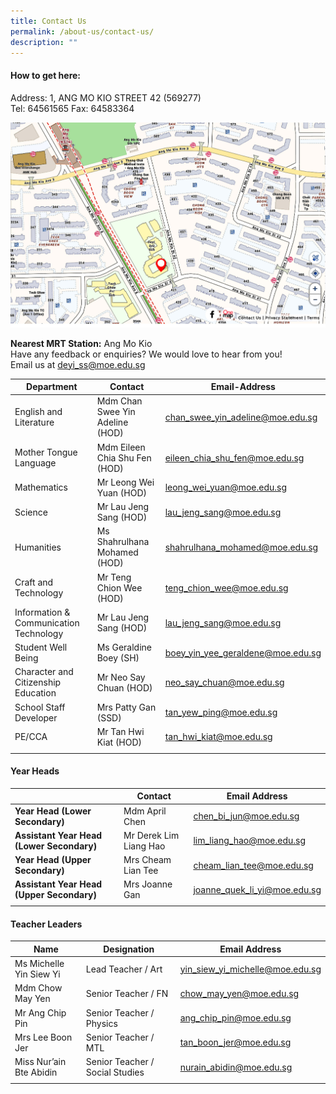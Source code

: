 ```yaml
---
title: Contact Us
permalink: /about-us/contact-us/
description: ""
---
```


#### How to get here:

Address: 1, ANG MO KIO STREET 42 (569277) <br>
Tel: 64561565 Fax: 64583364

![](/images/School%20Map.jpg)

**Nearest MRT Station:** Ang Mo Kio <br>
Have any feedback or enquiries? We would love to hear from you! <br> 
Email us at [deyi\_ss@moe.edu.sg](mailto:deyi_ss@moe.edu.sg)

| Department | Contact | Email-Address |
|---|---|---|
| English and Literature | Mdm Chan Swee Yin Adeline (HOD) | [chan\_swee\_yin\_adeline@moe.edu.sg](mailto:chan_swee_yin_adeline@moe.edu.sg) |
| Mother Tongue Language | Mdm Eileen Chia Shu Fen (HOD) | [eileen\_chia\_shu\_fen@moe.edu.sg](mailto:eileen_chia_shu_fen@moe.edu.sg) |
| Mathematics | Mr Leong Wei Yuan (HOD) | [leong\_wei\_yuan@moe.edu.sg](mailto:leong_wei_yuan@moe.edu.sg) |
| Science | Mr Lau Jeng Sang (HOD) | [lau\_jeng\_sang@moe.edu.sg](mailto:lau_jeng_sang@moe.edu.sg) |
| Humanities | Ms Shahrulhana Mohamed (HOD) | [shahrulhana\_mohamed@moe.edu.sg](mailto:shahrulhana_mohamed@moe.edu.sg) |
| Craft and Technology | Mr Teng Chion Wee (HOD) | [teng\_chion\_wee@moe.edu.sg](mailto:teng_chion_wee@moe.edu.sg) |
| Information & Communication Technology | Mr Lau Jeng Sang (HOD) | [lau\_jeng\_sang@moe.edu.sg](mailto:lau_jeng_sang@moe.edu.sg) |
| Student Well Being | Ms Geraldine Boey (SH) | [boey\_yin\_yee\_geraldene@moe.edu.sg](mailto:boey_yin_yee_geraldene@moe.edu.sg) |
| Character and Citizenship Education | Mr Neo Say Chuan (HOD) | [neo\_say\_chuan@moe.edu.sg](mailto:neo_say_chuan@moe.edu.sg)  |
| School Staff Developer | Mrs Patty Gan (SSD) | [tan\_yew\_ping@moe.edu.sg](mailto:tan_yew_ping@moe.edu.sg) |
| PE/CCA | Mr Tan Hwi Kiat (HOD) | [tan\_hwi\_kiat@moe.edu.sg](mailto:tan_hwi_kiat@moe.edu.sg) |
| | | | |

#### Year Heads

| | Contact | Email Address | 
|---|---|---|
| **Year Head (Lower Secondary)** | Mdm April Chen | [chen\_bi\_jun@moe.edu.sg](mailto:chen_bi_jun@moe.edu.sg) |
| **Assistant Year Head (Lower Secondary)** | Mr Derek Lim Liang Hao | [lim\_liang\_hao@moe.edu.sg](mailto:lim_liang_hao@moe.edu.sg) |
| **Year Head (Upper Secondary)** | Mrs Cheam Lian Tee | [cheam\_lian\_tee@moe.edu.sg](mailto:cheam_lian_tee@moe.edu.sg) |
| **Assistant Year Head (Upper Secondary)** | Mrs Joanne Gan | [joanne\_quek\_li\_yi@moe.edu.sg](mailto:joanne_quek_li_yi@moe.edu.sg) |
| | | |

#### Teacher Leaders

| Name | Designation | Email Address |
|---|---|---|
| Ms Michelle Yin Siew Yi  | Lead Teacher / Art  | [yin\_siew\_yi\_michelle@moe.edu.sg](mailto:yin_siew_yi_michelle@moe.edu.sg) |
| Mdm Chow May Yen  | Senior Teacher / FN | [chow\_may\_yen@moe.edu.sg](mailto:chow_may_yen@moe.edu.sg)  |
| Mr Ang Chip Pin | Senior Teacher / Physics | [ang\_chip\_pin@moe.edu.sg](mailto:ang_chip_pin@moe.edu.sg) |
| Mrs Lee Boon Jer | Senior Teacher / MTL  | [tan\_boon\_jer@moe.edu.sg](mailto:tan_boon_jer@moe.edu.sg) |
| Miss Nur’ain Bte Abidin | Senior Teacher / Social Studies | [nurain\_abidin@moe.edu.sg](mailto:nurain_abidin@moe.edu.sg) |
| | | |
